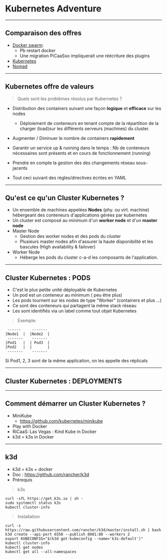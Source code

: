 # Kubernetes Adventure

----
## Comparaison des offres

* [Docker swarm](https://docs.docker.com/engine/swarm/):
  * Pb restart docker
  * Une migration PiCaaSso impliquerait une réécriture des plugins
* [Kubernetes](https://github.com/kubernetes/kubernetes)
* [Nomad](https://github.com/hashicorp/nomad)

----
## Kubernetes offre de valeurs
>Quels sont les problèmes résolus par Kubernetes ?

* Distribution des containers suivant une façon **logique** et **efficace** sur les nodes
  * Déploiement de conteneurs en tenant compte de la répartition de la charger (load)sur les différents serveurs (machines) du cluster.

* Augmenter / Diminuer le nombre de containers **rapidement**

* Garantir un service up & running dans le temps : Nb de conteneurs nécessaires sont présents et en cours de fonctionnement (running)

* Prendre en compte la gestion des des changements réseau sous-jacents

* Tout ceci suivant des règles/directives écrites en YAML

----
## Qu'est ce qu'un Cluster Kubernetes ?

* Un ensemble de machines appelées **Nodes** (phy. ou virt. machine) hébergeant des conteneurs
d'applications gérées par kubernetes
* Un cluster est composé au minimum d'un **worker node** et d'un **master node**
* Master Node
  * Gestion des worker nodes et des pods du cluster
  * Plusieurs master nodes afin d'assurer la haute disponibilité et les bascules (High availability & failover)
* Worker Node
  * Héberge les pods du cluster c-a-d les composants de l'application.

----
## Cluster Kubernetes : PODS

* C'est le plus petite unité déployable de Kubernetes 
* Un pod est un conteneur au minimum ( peu être plus)
* Les pods tournent sur les nodes de type "Worker" (containers et plus ...)
* Ce sont des conteneurs qui partagent la même stack réseau
* Les sont identifiés via  un label comme tout objet Kubernetes
> Exemple:

     ------     -------
    |Node1  |  |Node2  |
     -------    -------
    |Pod1   |  | Pod3  |
    |Pod2   |  |       |
     -------    -------

Si Pod1, 2, 3 sont de la même application, on les appelle des réplicats

----
## Cluster Kubernetes : DEPLOYMENTS

----
## Comment démarrer un Cluster Kubernetes ?

* MiniKube
  * https://github.com/kubernetes/minikube
* Play with Docker
* RiCaaS: Las Vegas : Kind Kube in Docker
* k3d = k3s in Docker

----
## k3d

* k3d = k3s + docker 
* Doc : https://github.com/rancher/k3d
* Prérequis

> k3s
    
    curl -sfL https://get.k3s.io | sh -
    sudo systemctl status k3s
    kubectl cluster-info

> Installation

    curl -s https://raw.githubusercontent.com/rancher/k3d/master/install.sh | bash
    k3d create --api-port 6550 --publish 8081:80 --workers 2
    export KUBECONFIG="$(k3d get-kubeconfig --name='k3s-default')" 
    kubectl cluster-info
    kubectl get nodes
    kubectl get all --all-namespaces

